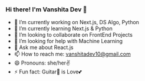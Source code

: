 ### Hi there! I'm Vanshita Dev 👋

- 🔭 I’m currently working on Next.js, DS Algo, Python
- 🌱 I’m currently learning Next.js & Python
- 👯 I’m looking to collaborate on FrontEnd Projects
- 🤔 I’m looking for help with Machine Learning
- 💬 Ask me about React.js
- 📫 How to reach me: vanshitadev10@gmail.com
- 😄 Pronouns: she/her✌
- ⚡ Fun fact: Guitar🎸 is Love💕
